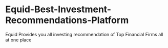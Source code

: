 # Equid-Best-Investment-Recommendations-Platform
Equid Provides you all investing recommendation of Top Financial Firms all at one place

